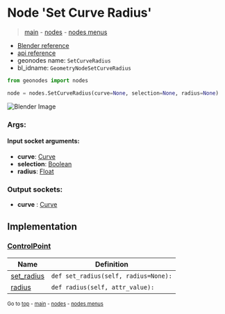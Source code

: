 # Node 'Set Curve Radius'

> [main](../structure.md) - [nodes](nodes.md) - [nodes menus](nodes_menus.md)

- [Blender reference](https://docs.blender.org/manual/en/latest/modeling/geometry_nodes/curve/set_curve_radius.html)
- [api reference](https://docs.blender.org/api/current/bpy.types.GeometryNodeSetCurveRadius.html)
- geonodes name: `SetCurveRadius`
- bl_idname: `GeometryNodeSetCurveRadius`

```python
from geonodes import nodes

node = nodes.SetCurveRadius(curve=None, selection=None, radius=None)
```

![Blender Image](https://docs.blender.org/manual/en/latest/_images/node-types_GeometryNodeSetCurveRadius.webp)

### Args:

#### Input socket arguments:

- **curve**: [Curve](Curve.md)
- **selection**: [Boolean](Boolean.md)
- **radius**: [Float](Float.md)

### Output sockets:

- **curve** : [Curve](Curve.md)

## Implementation

### [ControlPoint](ControlPoint.md)

| Name | Definition |
|------|------------|
 | [set_radius](ControlPoint.md#set_radius) | `def set_radius(self, radius=None):` |
 | [radius](ControlPoint.md#radius) | `def radius(self, attr_value):` |

<sub>Go to [top](#node-Set-Curve-Radius) - [main](../structure.md) - [nodes](nodes.md) - [nodes menus](nodes_menus.md)</sub>


